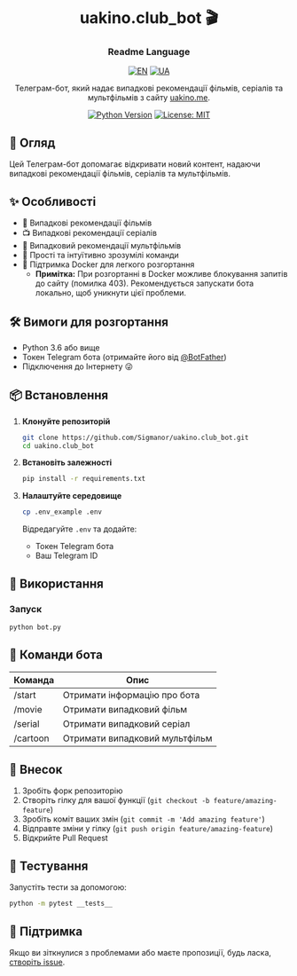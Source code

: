 <div align="center">

# uakino.club_bot 🎬

<h3>Readme Language</h3>

[![EN](https://img.shields.io/badge/English-c9c9c9.svg)](README.md) [![UA](https://img.shields.io/badge/Ukrainian-0e7837.svg)](README_UA.md)

Телеграм-бот, який надає випадкові рекомендації фільмів, серіалів та мультфільмів з сайту [uakino.me](https://uakino.me).

[![Python Version](https://img.shields.io/badge/python-3.6%2B-blue.svg)](https://www.python.org/downloads/)
[![License: MIT](https://img.shields.io/badge/License-MIT-green.svg)](https://opensource.org/licenses/MIT)


</div>

## 📖 Огляд

Цей Телеграм-бот допомагає відкривати новий контент, надаючи випадкові рекомендації фільмів, серіалів та мультфільмів.

## ✨ Особливості

- 🎲 Випадкові рекомендації фільмів
- 📺 Випадкові рекомендації серіалів
- 🎨 Випадковий рекомендації мультфільмів
- 🚀 Прості та інтуїтивно зрозумілі команди
- 🐳 Підтримка Docker для легкого розгортання
  - **Примітка:** При розгортанні в Docker можливе блокування запитів до сайту (помилка 403). Рекомендується запускати бота локально, щоб уникнути цієї проблеми.

## 🛠️ Вимоги для розгортання

- Python 3.6 або вище
- Токен Telegram бота (отримайте його від [@BotFather](https://t.me/botfather))
- Підключення до Інтернету 😜

## 📦 Встановлення

1. **Клонуйте репозиторій**
   ```bash
   git clone https://github.com/Sigmanor/uakino.club_bot.git
   cd uakino.club_bot
   ```

2. **Встановіть залежності**
   ```bash
   pip install -r requirements.txt
   ```

3. **Налаштуйте середовище**
   ```bash
   cp .env_example .env
   ```
   Відредагуйте `.env` та додайте:
   - Токен Telegram бота
   - Ваш Telegram ID

## 🚀 Використання

### Запуск

```bash
python bot.py
```

## 🤖 Команди бота

| Команда   | Опис                           |
|-----------|--------------------------------|
| /start    | Отримати інформацію про бота   |
| /movie    | Отримати випадковий фільм      |
| /serial   | Отримати випадковий серіал     |
| /cartoon  | Отримати випадковий мультфільм |

## 📝 Внесок

1. Зробіть форк репозиторію
2. Створіть гілку для вашої функції (`git checkout -b feature/amazing-feature`)
3. Зробіть коміт ваших змін (`git commit -m 'Add amazing feature'`)
4. Відправте зміни у гілку (`git push origin feature/amazing-feature`)
5. Відкрийте Pull Request

## 🧪 Тестування

Запустіть тести за допомогою:

```bash
python -m pytest __tests__
```

## 🤝 Підтримка

Якщо ви зіткнулися з проблемами або маєте пропозиції, будь ласка, [створіть issue](https://github.com/Sigmanor/uakino.club_bot/issues).
